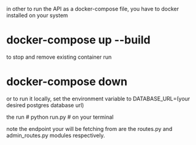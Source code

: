 in other to run the API as a docker-compose file, you have to docker installed on your system
# docker-compose up --build #

to stop and remove existing container run
# docker-compose down #


or to run it locally,
set the environment variable to DATABASE_URL=(your desired postgres database url)

the run # python run.py # on your terminal



note the endpoint your will be fetching from are the routes.py and admin_routes.py modules respectively.
